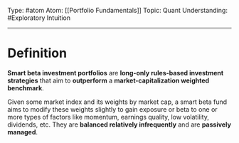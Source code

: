Type: #atom
Atom: [[Portfolio Fundamentals]]
Topic: Quant 
Understanding: #Exploratory Intuition

----
# Definition

**Smart beta investment portfolios** are **long-only rules-based investment strategies** that aim to **outperform** a **market-capitalization weighted benchmark**.

Given some market index and its weights by market cap, a smart beta fund aims to modify these weights slightly to gain exposure or beta to one or more types of factors like momentum, earnings quality, low volatility, dividends, etc. They are **balanced relatively infrequently** and are **passively managed**.
